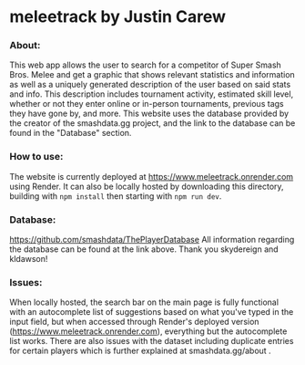 # meleetrack by Justin Carew

### About:
This web app allows the user to search for a competitor of Super Smash Bros. Melee and get a graphic that shows relevant statistics and information as well as a uniquely generated description of the user based on said stats and info. This description includes tournament activity, estimated skill level, whether or not they enter online or in-person tournaments, previous tags they have gone by, and more. This website uses the database provided by the creator of the smashdata.gg project, and the link to the database can be found in the "Database" section.

### How to use:
The website is currently deployed at https://www.meleetrack.onrender.com using Render. It can also be locally hosted by downloading this directory, building with ```npm install``` then starting with ```npm run dev```.

### Database:
https://github.com/smashdata/ThePlayerDatabase
All information regarding the database can be found at the link above. Thank you skydereign and kldawson!

### Issues:
When locally hosted, the search bar on the main page is fully functional with an autocomplete list of suggestions based on what you've typed in the input field, but when accessed through Render's deployed version (https://www.meleetrack.onrender.com), everything but the autocomplete list works. There are also issues with the dataset including duplicate entries for certain players which is further explained at smashdata.gg/about .